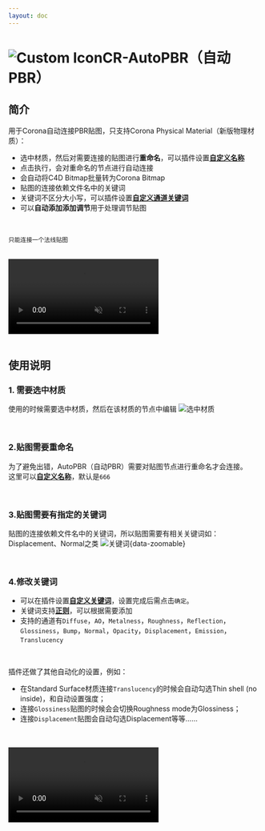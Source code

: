 ```yaml
---
layout: doc
---
```

# <span class="h1-icon"><img src="/img/CR-AutoPBR.webp" alt="Custom Icon"></span>CR-AutoPBR（自动PBR）

## 简介

用于Corona自动连接PBR贴图，只支持Corona Physical Material（新版物理材质）：

- 选中材质，然后对需要连接的贴图进行**重命名**，可以插件设置[**自定义名称**](01-CMT-setting#自定义名称)
- 点击执行，会对重命名的节点进行自动连接
- 会自动将C4D Bitmap批量转为Corona Bitmap
- 贴图的连接依赖文件名中的关键词
- 关键词不区分大小写，可以插件设置[**自定义通道关键词**](01-CMT-setting#自定义通道关键词)
- 可以**自动添加添加调节**用于处理调节贴图

<br />

```
只能连接一个法线贴图

```

<br />

<video  controls autoplay muted>
  <source src="/img/cr-mattool_v1-1_autopbr_02_multi_tex.webm" type="video/webm">
</video>

<br />
<br />



## 使用说明

### 1. 需要选中材质
使用的时候需要选中材质，然后在该材质的节点中编辑
![选中材质](/img/cr-mattool-select_material.gif)

<br />

### 2.贴图需要重命名
为了避免出错，AutoPBR（自动PBR）需要对贴图节点进行重命名才会连接。  
这里可以[**自定义名称**](01-CMT-setting#自定义名称)，默认是`666`


<br />

### 3.贴图需要有指定的关键词

贴图的连接依赖文件名中的关键词，所以贴图需要有相关关键词如：Displacement、Normal之类
![关键词](/img/keywords_for_file_names.webp){data-zoomable}


<br />



### 4.修改关键词


- 可以在插件设置[**自定义关键词**](01-CMT-setting#自定义通道关键词)，设置完成后需点击`确定`。  
- 关键词支持[**正则**](01-CMT-setting#正则使用)，可以根据需要添加
- 支持的通道有`Diffuse`，`AO`，`Metalness`，`Roughness`，`Reflection`，`Glossiness`，`Bump`，`Normal`，`Opacity`，`Displacement`，`Emission`，`Translucency`


<br />

插件还做了其他自动化的设置，例如：
- 在Standard Surface材质连接`Translucency`的时候会自动勾选Thin shell (no inside)，和自动设置强度；
- 连接`Glossiness`贴图的时候会会切换Roughness mode为Glossiness；
- 连接`Displacement`贴图会自动勾选Displacement等等……

<br />


<br />

<video  controls autoplay muted>
  <source src="/img/cr-mattool_autopbr_01_normal_mode.webm" type="video/webm">
</video>

<br />
<br />